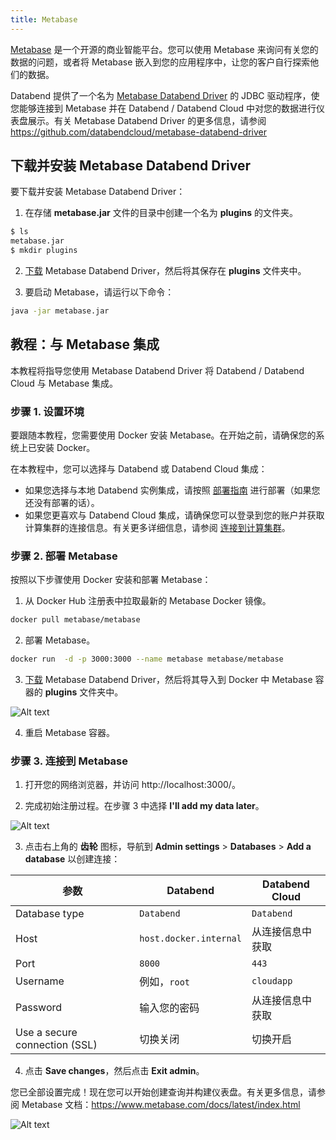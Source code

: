 ```yaml
---
title: Metabase
---
```


[Metabase](https://www.metabase.com/) 是一个开源的商业智能平台。您可以使用 Metabase 来询问有关您的数据的问题，或者将 Metabase 嵌入到您的应用程序中，让您的客户自行探索他们的数据。

Databend 提供了一个名为 [Metabase Databend Driver](https://github.com/databendcloud/metabase-databend-driver/releases/latest) 的 JDBC 驱动程序，使您能够连接到 Metabase 并在 Databend / Databend Cloud 中对您的数据进行仪表盘展示。有关 Metabase Databend Driver 的更多信息，请参阅 https://github.com/databendcloud/metabase-databend-driver

## 下载并安装 Metabase Databend Driver

要下载并安装 Metabase Databend Driver：

1. 在存储 **metabase.jar** 文件的目录中创建一个名为 **plugins** 的文件夹。

```bash
$ ls
metabase.jar
$ mkdir plugins
```

2. [下载](https://github.com/databendcloud/metabase-databend-driver/releases/latest) Metabase Databend Driver，然后将其保存在 **plugins** 文件夹中。

3. 要启动 Metabase，请运行以下命令：

```bash
java -jar metabase.jar
```

## 教程：与 Metabase 集成

本教程将指导您使用 Metabase Databend Driver 将 Databend / Databend Cloud 与 Metabase 集成。

### 步骤 1. 设置环境

要跟随本教程，您需要使用 Docker 安装 Metabase。在开始之前，请确保您的系统上已安装 Docker。

在本教程中，您可以选择与 Databend 或 Databend Cloud 集成：

- 如果您选择与本地 Databend 实例集成，请按照 [部署指南](/guides/deploy) 进行部署（如果您还没有部署的话）。
- 如果您更喜欢与 Databend Cloud 集成，请确保您可以登录到您的账户并获取计算集群的连接信息。有关更多详细信息，请参阅 [连接到计算集群](/guides/cloud/using-databend-cloud/warehouses#connecting)。

### 步骤 2. 部署 Metabase

按照以下步骤使用 Docker 安装和部署 Metabase：

1. 从 Docker Hub 注册表中拉取最新的 Metabase Docker 镜像。

```bash
docker pull metabase/metabase
```

2. 部署 Metabase。

```bash
docker run  -d -p 3000:3000 --name metabase metabase/metabase
```

3. [下载](https://github.com/databendcloud/metabase-databend-driver/releases/latest) Metabase Databend Driver，然后将其导入到 Docker 中 Metabase 容器的 **plugins** 文件夹中。

![Alt text](/img/integration/add2plugins.gif)

4. 重启 Metabase 容器。

### 步骤 3. 连接到 Metabase

1. 打开您的网络浏览器，并访问 http://localhost:3000/。

2. 完成初始注册过程。在步骤 3 中选择 **I'll add my data later**。

![Alt text](/img/integration/add-later.png)

3. 点击右上角的 **齿轮** 图标，导航到 **Admin settings** > **Databases** > **Add a database** 以创建连接：

| 参数                          | Databend               | Databend Cloud                     |
| ----------------------------- | ---------------------- | ---------------------------------- |
| Database type                 | `Databend`             | `Databend`                         |
| Host                          | `host.docker.internal` | 从连接信息中获取                   |
| Port                          | `8000`                 | `443`                              |
| Username                      | 例如，`root`           | `cloudapp`                         |
| Password                      | 输入您的密码           | 从连接信息中获取                   |
| Use a secure connection (SSL) | 切换关闭               | 切换开启                           |

4. 点击 **Save changes**，然后点击 **Exit admin**。

您已全部设置完成！现在您可以开始创建查询并构建仪表盘。有关更多信息，请参阅 Metabase 文档：https://www.metabase.com/docs/latest/index.html

![Alt text](/img/integration/allset.png)